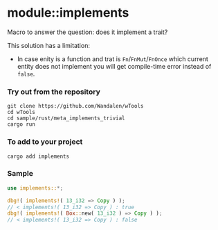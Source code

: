 # module::implements

Macro to answer the question: does it implement a trait?

This solution has a limitation:

- In case enity is a function and trat is `Fn`/`FnMut`/`FnOnce` which current entity does not implement you will get compile-time error instead of `false`.

### Try out from the repository

``` shell test
git clone https://github.com/Wandalen/wTools
cd wTools
cd sample/rust/meta_implements_trivial
cargo run
```

### To add to your project

```
cargo add implements
```

### Sample

``` rust sample test
use implements::*;

dbg!( implements!( 13_i32 => Copy ) );
// < implements!( 13_i32 => Copy ) : true
dbg!( implements!( Box::new( 13_i32 ) => Copy ) );
// < implements!( 13_i32 => Copy ) : false
```
